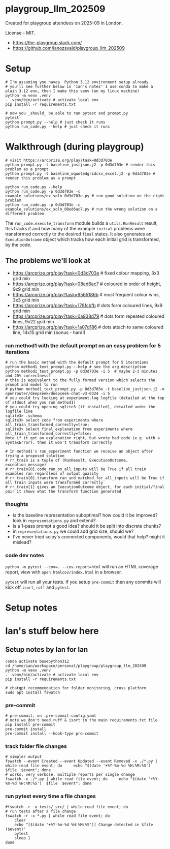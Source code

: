 # playgroup_llm_202509

Created for playgroup attendees on 2025-09 in London.

License - MIT.

* https://the-playgroup.slack.com/
* https://github.com/ianozsvald/playgroup_llm_202509

# Setup

```
# I'm assuming you havea  Python 3.12 environment setup already
# you'll see further below in 'Ian's notes' I use conda to make a plain 3.12 env, then I make this venv (on my linux machine)
python -m venv .venv
. .venv/bin/activate # activate local env
pip install -r requirements.txt

# now you _should_ be able to run pytest and prompt.py
pytest
python prompt.py --help # just check it runs
python run_code.py --help # just check it runs
```

# Walkthrough (during playgroup)

```
# visit https://arcprize.org/play?task=0d3d703e
python prompt.py -t baseline_justjson.j2 -p 0d3d703e # render this problem as a prompt
python prompt.py -t baseline_wquotedgridcsv_excel.j2 -p 0d3d703e # render this problem as a prompt

```

```
python run_code.py --help
python run_code.py -p 0d3d703e -c example_solutions/ex_soln_0d3d703e.py # run good solution on the right problem
python run_code.py -p 0d3d703e -c example_solutions/ex_soln_08ed6ac7.py # run the wrong solution on a different problem
```

The `run_code.execute_transform` module builds a `utils.RunResult` result, this tracks if and how many of the example `initial` problems were transformed correctly to the desired `final` states. It also generates an `ExecutionOutcome` object which tracks how each initial grid is transformed, by the code.

## The problems we'll look at

* https://arcprize.org/play?task=0d3d703e  # fixed colour mapping, 3x3 grid min
* https://arcprize.org/play?task=08ed6ac7  # coloured in order of height, 9x9 grid min
* https://arcprize.org/play?task=9565186b  # most frequent colour wins, 3x3 grid min
* https://arcprize.org/play?task=178fcbfb  # dots form coloured lines, 9x9 grid min
* https://arcprize.org/play?task=0a938d79  # dots form repeated coloured lines, 9x22 grid min
* https://arcprize.org/play?task=1a07d186  # dots attach to same coloured line, 14x15 grid min (bonus - hard!)

### run method1 with the default prompt on an easy problem for 5 iterations

```
# run the basic method with the default prompt for 5 iterations
python method1_text_prompt.py --help # see the arg description
python method1_text_prompt.py -p 0d3d703e -i 5  # maybe 2-3 minutes and 20% correctness?
# this is equivalent to the fully formed version which selects the prompt and model to run
# python method1_text_prompt.py -p 0d3d703e -t baseline_justjson.j2 -m openrouter/deepseek/deepseek-chat-v3-0324 -i 5
# you could try looking at experiment.log logfile (detailed at the top of stdout when you run method1)
# you could try opening sqlite3 (if installed), detailed under the logfile line
sqlite3> .schema
sqlite3> select code from experiments where all_train_transformed_correctly=true;
sqlite3> select final_explanation from experiments where all_train_transformed_correctly=false;
Note if it got an explanation right, but wrote bad code (e.g. with a SyntaxError), then it won't transform correctly

# In method1's run_experiment function we receive an object after trying a proposed solution
# rr_train is a tuple of (RunResult, ExecutionOutcome, exception_message)
# rr_train[0].code_ran_on_all_inputs will be True if all train examples ran regardless of output quality
# rr_train[0].transform_ran_and_matched_for_all_inputs will be True if all train inputs were transformed correctly
# rr_train[1] gives an ExecutionOutcome object, for each initial/final pair it shows what the transform function generated
``` 

### thoughts

* is the baseline representation suboptimal? how could it be improved? look in `representations.py` and extend?
* is a 1-pass prompt a good idea? should it be split into discrete chunks?
* in `representations.py` we could add grid size, should we?
* I've never tried scipy's connected components, would that help? might it mislead?


### code dev notes

`python -m pytest --cov=. --cov-report=html` will run an HTML coverage report, view with `open htmlcov/index.html` in a browser.

`pytest` will run all your tests. If you setup `pre-commit` then any commits will kick off `isort`, `ruff` and `pytest`.

# Setup notes


# Ian's stuff below here

## Setup notes by Ian for Ian

```
conda activate basepython312
cd /home/ian/workspace/personal/playgroup/playgroup_llm_202509
python -m venv .venv
. .venv/bin/activate # activate local env
pip install -r requirements.txt

# chatgpt recommendation for folder monitoring, cross platform
sudo apt install fswatch
```

### pre-commit

```
# pre-commit, on .pre-commit-config.yaml
# note we don't need ruff & isort in the main requirements.txt file
pip install pre-commit
pre-commit install
pre-commit install --hook-type pre-commit
```

### track folder file changes

```
# simpler output
fswatch --event Created --event Updated --event Removed -x ./*.py | while read file event; do     echo "$(date '+%Y-%m-%d %H:%M:%S')  $file  $event"; done
# works, very verbose, multiple reports per single change
fswatch -x ./*.py | while read file event; do     echo "$(date '+%Y-%m-%d %H:%M:%S')  $file  $event"; done
```

### run pytest every time a file changes

```
#fswatch -r -x tests/ src/ | while read file event; do
# run tests after a file change
fswatch -r -x *.py | while read file event; do
    clear
    echo "[$(date '+%Y-%m-%d %H:%M:%S')] Change detected in $file ($event)"
    pytest
    sleep 1
done
```
